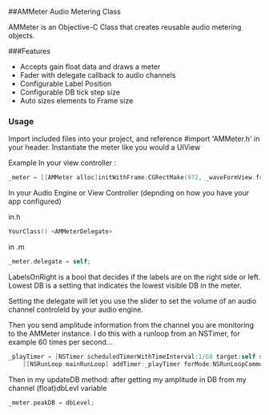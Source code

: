 ##AMMeter Audio Metering Class

AMMeter is an Objective-C Class that creates reusable audio metering objects.

###Features
- Accepts gain float data and draws a meter
- Fader with delegate callback to audio channels
- Configurable Label Position
- Configurable DB tick step size
- Auto sizes elements to Frame size

### Usage
Import included files into your project, and reference #import 'AMMeter.h' in your header.
Instantiate the meter like you would a UIView

Example
In your view controller :
```objective-c
_meter = [[AMMeter alloc]initWithFrame:CGRectMake(972, _waveFormView.frame.origin.y, 52, 720) lablesOnRightSide:YES andLowestDB:20];
```

In your Audio Engine or View Controller (depnding on how you have your app configured)

in.h
```objective-c
YourClass() <AMMeterDelegate>
```
in .m
```objective-c
_meter.delegate = self;
```
LabelsOnRight is a bool that decides if the labels are on the right side or left.
Lowest DB is a setting that indicates the lowest visible DB in the meter.

Setting the delegate will let you use the slider to set the volume of an audio channel controleld by your audio engine.

Then you send amplitude information from the channel you are monitoring to the AMMeter instance.
I do this with a runloop from an NSTimer, for example 60 times per second...
```objective-c
_playTimer = [NSTimer scheduledTimerWithTimeInterval:1/60 target:self selector:@selector(updateDB) userInfo:nil repeats:YES];
    [[NSRunLoop mainRunLoop] addTimer:_playTimer forMode:NSRunLoopCommonModes];
``` 
Then in my updateDB method: after getting my amplitude in DB from my channel (float)dbLevl variable

```objective-c
_meter.peakDB = dbLevel;
```
